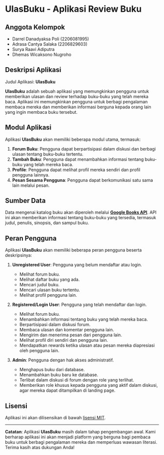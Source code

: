 # UlasBuku - Aplikasi Review Buku

## Anggota Kelompok
- Darrel Danadyaksa Poli (2206081995)
- Adrasa Cantya Salaka (2206829603)
- Surya Raavi Adiputra
- Dhemas Wicaksono Nugroho

## Deskripsi Aplikasi
Judul Aplikasi: **UlasBuku**

**UlasBuku** adalah sebuah aplikasi yang memungkinkan pengguna untuk memberikan ulasan dan review terhadap buku-buku yang telah mereka baca. Aplikasi ini memungkinkan pengguna untuk berbagi pengalaman membaca mereka dan memberikan informasi berguna kepada orang lain yang ingin membaca buku tersebut. 

## Modul Aplikasi
Aplikasi **UlasBuku** akan memiliki beberapa modul utama, termasuk:
1. **Forum Buku**: Pengguna dapat berpartisipasi dalam diskusi dan berbagi ulasan tentang buku-buku tertentu.
2. **Tambah Buku**: Pengguna dapat menambahkan informasi tentang buku-buku yang telah mereka baca.
3. **Profile**: Pengguna dapat melihat profil mereka sendiri dan profil pengguna lainnya.
4. **Pesan Sesama Pengguna**: Pengguna dapat berkomunikasi satu sama lain melalui pesan.
   
## Sumber Data
Data mengenai katalog buku akan diperoleh melalui [**Google Books API**](https://developers.google.com/books/). API ini akan memberikan informasi tentang buku-buku yang tersedia, termasuk judul, penulis, sinopsis, dan sampul buku.

## Peran Pengguna
Aplikasi **UlasBuku** akan memiliki beberapa peran pengguna beserta deskripsinya:

1. **Unregistered User**: Pengguna yang belum mendaftar atau login.
   - Melihat forum buku.
   - Melihat daftar buku yang ada.
   - Mencari judul buku.
   - Mencari ulasan buku tertentu.
   - Melihat profil pengguna lain.

2. **Registered/Login User**: Pengguna yang telah mendaftar dan login.
   - Melihat forum buku.
   - Menambahkan informasi tentang buku yang telah mereka baca.
   - Berpartisipasi dalam diskusi forum.
   - Membaca ulasan dan komentar pengguna lain.
   - Mengirim dan menerima pesan dari pengguna lain.
   - Melihat profil diri sendiri dan pengguna lain.
   - Mendapatkan rewards ketika ulasan atau pesan mereka diapresiasi oleh pengguna lain.

3. **Admin**: Pengguna dengan hak akses administratif.
   - Menghapus buku dari database.
   - Menambahkan buku baru ke database.
   - Terlibat dalam diskusi di forum dengan role yang terlihat.
   - Memberikan role khusus kepada pengguna yang aktif dalam diskusi, agar mereka dapat ditampilkan di landing page.

## Lisensi
Aplikasi ini akan dilisensikan di bawah [lisensi MIT](LICENSE).

---

**Catatan**: Aplikasi **UlasBuku** masih dalam tahap pengembangan awal. Kami berharap aplikasi ini akan menjadi platform yang berguna bagi pembaca buku untuk berbagi pengalaman mereka dan memperluas wawasan literasi. Terima kasih atas dukungan Anda!
